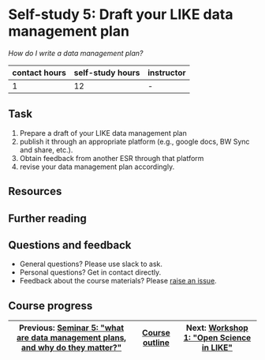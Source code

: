 # Self-study 5: Draft your LIKE data management plan
_*How do I write a data management plan?*_


| contact hours | self-study hours | instructor |
|---|---|---|
| 1 | 12 | - |

## Task
1. Prepare a draft of your LIKE data management plan
2. publish it through an appropriate platform (e.g., google docs, BW Sync and share, etc.).
3. Obtain feedback from another ESR through that platform
4. revise your data management plan accordingly.

## Resources

## Further reading

## Questions and feedback
- General questions? Please use slack to ask.
- Personal questions? Get in contact directly.
- Feedback about the course materials? Please [raise an issue](https://github.com/LIKE-ITN/OpenScienceTrainingCourse/issues).


## Course progress
| Previous: [Seminar 5: "what are data management plans, and why do they matter?"](../seminar5/readme.md) | [Course outline](../readme.md#course-outline) | Next: [Workshop 1: "Open Science in LIKE"](../workshop1/readme.md) |
|---|---|---|
